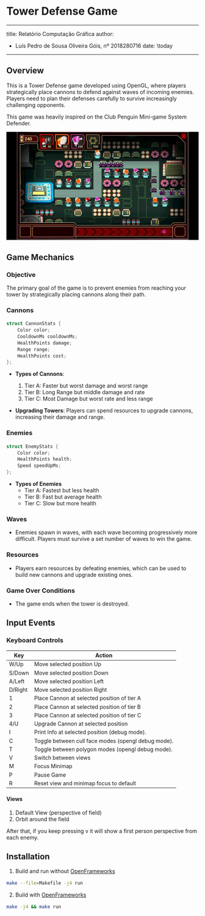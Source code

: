 # Tower Defense Game

---
title: Relatório Computação Gráfica
author:
  - Luís Pedro de Sousa Oliveira Góis, nº 2018280716
date: \today
---

## Overview

This is a Tower Defense game developed using OpenGL, where players
strategically place cannons to defend against waves of incoming enemies. Players
need to plan their defenses carefully to survive increasingly challenging
opponents.

This game was heavily inspired on the Club Penguin Mini-game System Defender.

![System Defender](assets/clubpenguin-systemdefender.jpg)

## Game Mechanics

### Objective

The primary goal of the game is to prevent enemies from reaching your tower by
strategically placing cannons along their path.

### Cannons

```c++
struct CannonStats {
	Color color;
	CooldownMs cooldownMs;
	HealthPoints damage;
	Range range;
	HealthPoints cost;
};
```

- **Types of Cannons**:
  1. Tier A: Faster but worst damage and worst range
  2. Tier B: Long Range but middle damage and rate
  3. Tier C: Most Damage but worst rate and less range

- **Upgrading Towers**: Players can spend resources to upgrade cannons,
  increasing their damage and range.

### Enemies

```c++
struct EnemyStats {
	Color color;
	HealthPoints health;
	Speed speedUpMs;
};
```

- **Types of Enemies**
  - Tier A: Fastest but less health
  - Tier B: Fast but average health
  - Tier C: Slow but more health

### Waves

- Enemies spawn in waves, with each wave becoming progressively more difficult.
  Players must survive a set number of waves to win the game.

### Resources

- Players earn resources by defeating enemies, which can be used to build new
  cannons and upgrade existing ones.

### Game Over Conditions

- The game ends when the tower is destroyed.

## Input Events

### Keyboard Controls

| Key             | Action                                              |
| --------------- | ---------------                                     |
| W/Up            | Move selected position Up                           |
| S/Down          | Move selected position Down                         |
| A/Left          | Move selected position Left                         |
| D/Right         | Move selected position Right                        |
| 1               | Place Cannon at selected position of tier A         |
| 2               | Place Cannon at selected position of tier B         |
| 3               | Place Cannon at selected position of tier C         |
| 4/U             | Upgrade Cannon at selected position                 |
| I               | Print Info at selected position (debug mode).       |
| C               | Toggle between cull face modes (opengl debug mode). |
| T               | Toggle between polygon modes (opengl debug mode).   |
| V               | Switch between views                                |
| M               | Focus Minimap                                       |
| P               | Pause Game                                          |
| R               | Reset view and minimap focus to default             |

#### Views

1. Default View (perspective of field)
2. Orbit around the field

After that, if you keep pressing v it will show a first person perspective from each enemy.

## Installation

1. Build and run without [OpenFrameworks](https://openframeworks.cc/)
```sh
make --file=Makefile -j4 run
```
2. Build with [OpenFrameworks](https://openframeworks.cc/)
```sh
make -j4 && make run
```
